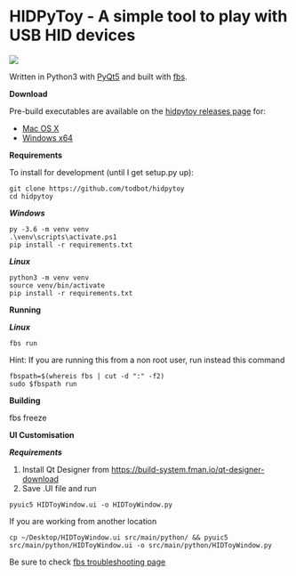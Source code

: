 HIDPyToy - A simple tool to play with USB HID devices
====================
<img src="./docs/screenshot1a.png">

Written in Python3 with [PyQt5](https://build-system.fman.io/pyqt5-tutorial)
and built with [fbs](https://github.com/mherrmann/fbs-tutorial).

**Download**

Pre-build executables are available on the [hidpytoy releases page](https://github.com/todbot/hidpytoy/releases) for:

- [Mac OS X](https://github.com/todbot/hidpytoy/releases)
- [Windows x64](https://github.com/todbot/hidpytoy/releases)

**Requirements**

To install for development (until I get setup.py up):
```shell
git clone https://github.com/todbot/hidpytoy
cd hidpytoy
```

***Windows***
```shell
py -3.6 -m venv venv
.\venv\scripts\activate.ps1
pip install -r requirements.txt
```

***Linux***
```shell
python3 -m venv venv
source venv/bin/activate
pip install -r requirements.txt
```

**Running**

***Linux***
```shell
fbs run
```

Hint: If you are running this from a non root user, run instead this command
```shell
fbspath=$(whereis fbs | cut -d ":" -f2)
sudo $fbspath run
```

**Building**

fbs freeze

**UI Customisation**

***Requirements***

1. Install Qt Designer from https://build-system.fman.io/qt-designer-download
2. Save .UI file and run
```shell
pyuic5 HIDToyWindow.ui -o HIDToyWindow.py
```

If you are working from another location
```
cp ~/Desktop/HIDToyWindow.ui src/main/python/ && pyuic5 src/main/python/HIDToyWindow.ui -o src/main/python/HIDToyWindow.py
```

Be sure to check [fbs troubleshooting page](https://build-system.fman.io/troubleshooting)
